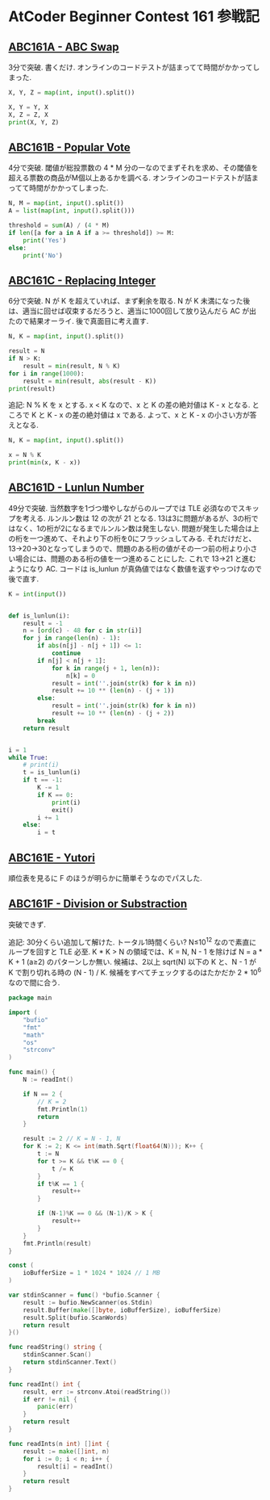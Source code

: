 # AtCoder Beginner Contest 161 参戦記

## [ABC161A - ABC Swap](https://atcoder.jp/contests/abc161/tasks/abc161_a)

3分で突破. 書くだけ. オンラインのコードテストが詰まってて時間がかかってしまった.

```python
X, Y, Z = map(int, input().split())

X, Y = Y, X
X, Z = Z, X
print(X, Y, Z)
```

## [ABC161B - Popular Vote](https://atcoder.jp/contests/abc161/tasks/abc161_b)

4分で突破. 閾値が総投票数の 4 * M 分の一なのでまずそれを求め、その閾値を超える票数の商品がM個以上あるかを調べる. オンラインのコードテストが詰まってて時間がかかってしまった.

```python
N, M = map(int, input().split())
A = list(map(int, input().split()))

threshold = sum(A) / (4 * M)
if len([a for a in A if a >= threshold]) >= M:
    print('Yes')
else:
    print('No')
```

## [ABC161C - Replacing Integer](https://atcoder.jp/contests/abc161/tasks/abc161_c)

6分で突破. N が K を超えていれば、まず剰余を取る. N が K 未満になった後は、適当に回せば収束するだろうと、適当に1000回して放り込んだら AC が出たので結果オーライ. 後で真面目に考え直す.

```python
N, K = map(int, input().split())

result = N
if N > K:
    result = min(result, N % K)
for i in range(1000):
    result = min(result, abs(result - K))
print(result)
```

追記: N % K を x とする. x < K なので、x と K の差の絶対値は K - x となる. ところで K と K - x の差の絶対値は x である. よって、x と K - x の小さい方が答えとなる.

```python
N, K = map(int, input().split())

x = N % K
print(min(x, K - x))
```

## [ABC161D - Lunlun Number](https://atcoder.jp/contests/abc161/tasks/abc161_d)

49分で突破. 当然数字を1づつ増やしながらのループでは TLE 必須なのでスキップを考える. ルンルン数は 12 の次が 21 となる. 13は3に問題があるが、3の桁ではなく、1の桁が2になるまでルンルン数は発生しない. 問題が発生した場合は上の桁を一つ進めて、それより下の桁を0にフラッシュしてみる. それだけだと、13→20→30となってしまうので、問題のある桁の値がその一つ前の桁より小さい場合には、問題のある桁の値を一つ進めることにした. これで 13→21 と進むようになり AC. コードは is_lunlun が真偽値ではなく数値を返すやっつけなので後で直す.

```python
K = int(input())


def is_lunlun(i):
    result = -1
    n = [ord(c) - 48 for c in str(i)]
    for j in range(len(n) - 1):
        if abs(n[j] - n[j + 1]) <= 1:
            continue
        if n[j] < n[j + 1]:
            for k in range(j + 1, len(n)):
                n[k] = 0
            result = int(''.join(str(k) for k in n))
            result += 10 ** (len(n) - (j + 1))
        else:
            result = int(''.join(str(k) for k in n))
            result += 10 ** (len(n) - (j + 2))
        break
    return result


i = 1
while True:
    # print(i)
    t = is_lunlun(i)
    if t == -1:
        K -= 1
        if K == 0:
            print(i)
            exit()
        i += 1
    else:
        i = t
```

## [ABC161E - Yutori](https://atcoder.jp/contests/abc161/tasks/abc161_e)

順位表を見るに F のほうが明らかに簡単そうなのでパスした.

## [ABC161F - Division or Substraction](https://atcoder.jp/contests/abc161/tasks/abc161_f)

突破できず.

追記: 30分くらい追加して解けた. トータル1時間くらい? N≤10<sup>12</sup> なので素直にループを回すと TLE 必至. K * K > N の領域では、K = N, N - 1 を除けば N = a * K + 1 (a≥2) のパターンしか無い. 候補は、2以上 sqrt(N) 以下の K と、N - 1 が K で割り切れる時の (N - 1) / K. 候補をすべてチェックするのはたかだか 2 * 10<sup>6</sup> なので間に合う.

```go
package main

import (
	"bufio"
	"fmt"
	"math"
	"os"
	"strconv"
)

func main() {
	N := readInt()

	if N == 2 {
		// K = 2
		fmt.Println(1)
		return
	}

	result := 2 // K = N - 1, N
	for K := 2; K <= int(math.Sqrt(float64(N))); K++ {
		t := N
		for t >= K && t%K == 0 {
			t /= K
		}
		if t%K == 1 {
			result++
		}

		if (N-1)%K == 0 && (N-1)/K > K {
			result++
		}
	}
	fmt.Println(result)
}

const (
	ioBufferSize = 1 * 1024 * 1024 // 1 MB
)

var stdinScanner = func() *bufio.Scanner {
	result := bufio.NewScanner(os.Stdin)
	result.Buffer(make([]byte, ioBufferSize), ioBufferSize)
	result.Split(bufio.ScanWords)
	return result
}()

func readString() string {
	stdinScanner.Scan()
	return stdinScanner.Text()
}

func readInt() int {
	result, err := strconv.Atoi(readString())
	if err != nil {
		panic(err)
	}
	return result
}

func readInts(n int) []int {
	result := make([]int, n)
	for i := 0; i < n; i++ {
		result[i] = readInt()
	}
	return result
}
```
